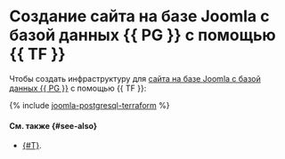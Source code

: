 # Создание сайта на базе Joomla с базой данных {{ PG }} с помощью {{ TF }}

Чтобы создать инфраструктуру для [сайта на базе Joomla с базой данных {{ PG }}](index.md) c помощью {{ TF }}:

{% include [joomla-postgresql-terraform](../../../_tutorials/applied/joomla-postgresql-terraform.md) %}

#### См. также {#see-also}

* [{#T}](console.md).
